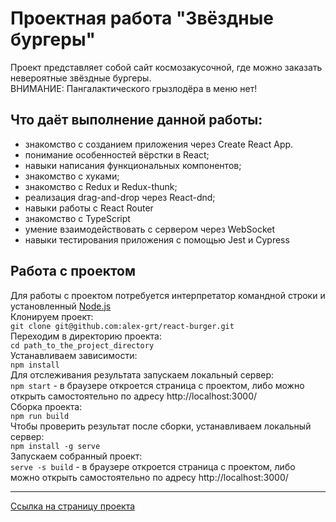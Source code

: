 # Проектная работа "Звёздные бургеры"
Проект представляет собой сайт космозакусочной, где можно заказать невероятные звёздные бургеры.  
ВНИМАНИЕ: Пангалактического грызлодёра в меню нет!
## Что даёт выполнение данной работы:
* знакомство с созданием приложения через Create React App.  
* понимание особенностей вёрстки в React;  
* навыки написания функциональных компонентов;  
* знакомство с хуками;  
* знакомство с Redux и Redux-thunk;  
* реализация drag-and-drop через React-dnd;  
* навыки работы с React Router  
* знакомство с TypeScript  
* умение взаимодействовать с сервером через WebSocket  
* навыки тестирования приложения с помощью Jest и Cypress  
## Работа с проектом
Для работы с проектом потребуется интерпретатор командной строки и установленный [Node.js](https://nodejs.org/en/)  
Клонируем проект:  
`git clone git@github.com:alex-grt/react-burger.git`  
Переходим в директорию проекта:  
`cd path_to_the_project_directory`  
Устанавливаем зависимости:  
`npm install`  
Для отслеживания результата запускаем локальный сервер:  
`npm start` - в браузере откроется страница с проектом, либо можно открыть самостоятельно по адресу http://localhost:3000/  
Сборка проекта:  
`npm run build`  
Чтобы проверить результат после сборки, устанавливаем локальный сервер:  
`npm install -g serve`  
Запускаем собранный проект:  
`serve -s build` - в браузере откроется страница с проектом, либо можно открыть самостоятельно по адресу http://localhost:3000/  
***

[Ссылка на страницу проекта](https://alex-grt.github.io/react-burger/)
